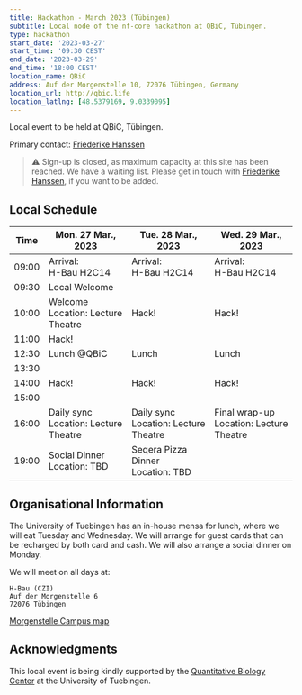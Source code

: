 ```yaml
---
title: Hackathon - March 2023 (Tübingen)
subtitle: Local node of the nf-core hackathon at QBiC, Tübingen.
type: hackathon
start_date: '2023-03-27'
start_time: '09:30 CEST'
end_date: '2023-03-29'
end_time: '18:00 CEST'
location_name: QBiC
address: Auf der Morgenstelle 10, 72076 Tübingen, Germany
location_url: http://qbic.life
location_latlng: [48.5379169, 9.0339095]
---
```


Local event to be held at QBiC, Tübingen.

Primary contact: [<i class="fab fa-slack"></i> Friederike Hanssen](https://nfcore.slack.com/team/UPC8CHDKQ)

> :warning: Sign-up is closed, as maximum capacity at this site has been reached. We have a waiting list. Please get in touch with [<i class="fab fa-slack"></i> Friederike Hanssen](https://nfcore.slack.com/team/UPC8CHDKQ), if you want to be added.

## Local Schedule

<div class="table-responsive">
    <table class="table table-hover table-sm table-bordered">
        <thead>
            <tr>
                <th>Time</th>
                <th>Mon. 27 Mar., 2023</th>
                <th>Tue. 28 Mar., 2023</th>
                <th>Wed. 29 Mar., 2023</th>
            </tr>
            </thead>
            <tbody>
            <tr>
                <td data-timestamp="1679900400" data-timeformat="HH:mm z">09:00</td>
                <td background-color:navy; rowspan="1">Arrival:<br>H-Bau H2C14</td>
                <td background-color:navy; rowspan="1">Arrival:<br>H-Bau H2C14</td>
                <td background-color:navy; rowspan="1">Arrival:<br>H-Bau H2C14</td>
            </tr>
            <tr>
                <td data-timestamp="1679902200" data-timeformat="HH:mm z">09:30</td>
                <td background-color:navy; rowspan="1">Local Welcome</td>
                <td rowspan="3">Hack!</td>
                <td rowspan="3">Hack!</td>
            </tr>
            <tr>
                <td data-timestamp="1679904000" data-timeformat="HH:mm z">10:00</td>
                <td>Welcome<br>Location: Lecture Theatre</td>
            </tr>
            <tr>
                <td data-timestamp="1679907600" data-timeformat="HH:mm z">11:00</td>
                <td rowspan="1">Hack!</td>
            </tr>
            <tr>
                <td data-timestamp="1679869800" data-timeformat="HH:mm z">12:30</td>
                <td background-color:navy; rowspan="1">Lunch @QBiC</td>
                <td background-color:navy; rowspan="1">Lunch</td>
                <td background-color:navy; rowspan="1">Lunch</td>
            </tr>
            <tr>
                <td data-timestamp="1679916600" data-timeformat="HH:mm z">13:30</td>
                <td rowspan="3">Hack!</td>
                <td rowspan="3">Hack!</td>
                <td rowspan="3">Hack!</td>
            </tr>
            <tr>
                <td data-timestamp="1679918400" data-timeformat="HH:mm z">14:00</td>
            </tr>
            <tr>
                <td data-timestamp="1679922000" data-timeformat="HH:mm z">15:00</td>
            </tr>
            <tr>
                <td data-timestamp="1679925600"  data-timeformat="HH:mm z">16:00</td>
                <td>Daily sync<br>Location: Lecture Theatre</td>
                <td>Daily sync<br>Location: Lecture Theatre</td>
                <td>Final wrap-up<br>Location: Lecture Theatre</td>
            </tr>
            <tr>
                <td data-timestamp="1679936400"  data-timeformat="HH:mm z">19:00</td>
                <td>Social Dinner<br>Location: TBD</td>
                <td>Seqera Pizza Dinner<br>Location: TBD</td>
                <td></td>
            </tr>
        </tbody>
    </table>
</div>

## Organisational Information

The University of Tuebingen has an in-house mensa for lunch, where we will eat Tuesday and Wednesday. We will arrange for guest cards that can be recharged by both card and cash.
We will also arrange a social dinner on Monday.

We will meet on all days at:

```
H-Bau (CZI)
Auf der Morgenstelle 6
72076 Tübingen
```
[Morgenstelle Campus map](https://uni-tuebingen.de/en/einrichtungen/personalvertretungen-beratung-beauftragte/lageplaene/karte-a-morgenstelle/)

## Acknowledgments

This local event is being kindly supported by the [Quantitative Biology Center](https://uni-tuebingen.de/forschung/forschungsinfrastruktur/zentrum-fuer-quantitative-biologie-qbic/) at the University of Tuebingen.
